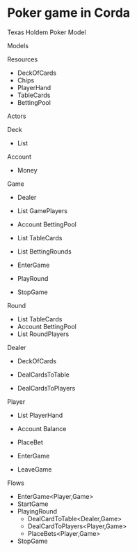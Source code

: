 # Poker game in Corda


Texas Holdem Poker Model

Models

Resources
* DeckOfCards
* Chips
* PlayerHand
* TableCards
* BettingPool

Actors

Deck
*  List<Card>

Account
*  Money

Game
*  <Dealer>	Dealer	 
*  List<Player>	GamePlayers
*  Account 	BettingPool
*  List<Card>	TableCards
*  List<Round>	BettingRounds
	
*  EnterGame
*  PlayRound	
*  StopGame

Round
*  List<Card>	TableCards
*  Account	BettingPool
*  List<Player>	RoundPlayers
	
Dealer
*  <Deck> 	DeckOfCards

*  DealCardsToTable
*  DealCardsToPlayers
	
Player
*  List<Card>	PlayerHand
*  Account	Balance
	
*  PlaceBet
*  EnterGame
*  LeaveGame

Flows
*  EnterGame<Player,Game>
*  StartGame<Game>
*  PlayingRound
	*  DealCardToTable<Dealer,Game>				
	*  DealCardToPlayers<Player,Game>
	*  PlaceBets<Player,Game>
*  StopGame<Game>